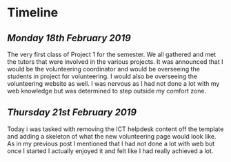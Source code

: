 # Timeline 
 
 
## *Monday 18th February 2019*
The very first class of Project 1 for the semester. We all gathered and met the tutors that were
involved in the various projects. It was announced that I would be the volunteering coordinator
and would be overseeing the students in project for volunteering. I would also be overseeing
the volunteering website as well. I was nervous as I had not done a lot with my web knowledge
but was determined to step outside my comfort zone.

## *Thursday 21st February 2019*
Today i was tasked with removing the ICT helpdesk content off the template and adding a skeleton of what the new volunteering page
would look like. As in my previous post I mentioned that I had not done a lot with web but once I started I actually enjoyed it
and felt like I had really achieved a lot.
